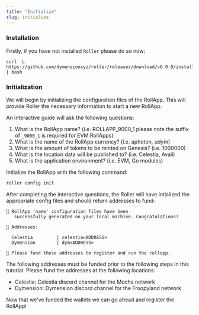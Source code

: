 ```yaml
---
title: "Initialize"
slug: initialize
---
```


### Installation

Firstly, if you have not installed `Roller` please do so now:

```
curl -L https://github.com/dymensionxyz/roller/releases/download/v0.0.0/install.sh | bash
```

### Initialization

We will begin by initializing the configuration files of the RollApp. This will provide Roller the necessary information to start a new RollApp.

An interactive guide will ask the following questions:

1. What is the RollApp name? (i.e. ROLLAPP_9000_1 please note the suffix of `_9000_1` is required for EVM RollApps)
2. What is the name of the RollApp currency? (i.e. aphoton, udym)
3. What is the amount of tokens to be minted on Genesis? (i.e. 1000000)
4. What is the location data will be published to? (i.e. Celestia, Avail)
5. What is the application environment? (i.e. EVM, Go modules)

Initialize the RollApp with the following command:

```zsh
roller config init
```

After completing the interactive questions, the Roller will have intialized the appropriate config files and should return addresses to fund:

```
💈 RollApp 'name' configuration files have been
   successfully generated on your local machine. Congratulations!

🔑 Addresses:

  Celestia         | celestia<ADDRESS>
  Dymension        | dym<ADDRESS>

🔔 Please fund these addresses to register and run the rollapp.
```

The following addresses must be funded prior to the following steps in this tutorial. Please fund the addresses at the following locations:

-   Celestia: Celestia discord channel for the Mocha network
-   Dymension: Dymension discord channel for the Froopyland network

Now that we've funded the wallets we can go ahead and register the RollApp!
